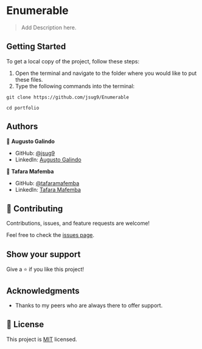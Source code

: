 # Enumerable
> Add Description here.

## Getting Started

To get a local copy of the project, follow these steps: 
1. Open the terminal and navigate to the folder where you would like to put these files.
2. Type the following commands into the terminal: 
 ```
 git clone https://github.com/jsug9/Enumerable
 ```
 ```
 cd portfolio
 ```


## Authors

👤 **Augusto Galindo**

- GitHub: [@jsug9](https://github.com/jsug9)
- LinkedIn: [Augusto Galindo](https://www.linkedin.com/in/augustogalindo/)

👤 **Tafara Mafemba**

- GitHub: [@tafaramafemba](https://github.com/tafaramafemba)
- LinkedIn: [Tafara Mafemba](https://www.linkedin.com/in/tafara-mafemba)

## 🤝 Contributing

Contributions, issues, and feature requests are welcome!

Feel free to check the [issues page](https://github.com/jsug9/Enumerable/issues).

## Show your support

Give a ⭐️ if you like this project!

## Acknowledgments

- Thanks to my peers who are always there to offer support.

## 📝 License

This project is [MIT](./LICENSE) licensed.

